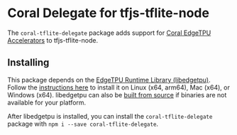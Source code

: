 # Coral Delegate for tfjs-tflite-node
The `coral-tflite-delegate` package adds support for [Coral EdgeTPU Accelerators](https://coral.ai/products/accelerator/) to tfjs-tflite-node.

## Installing
This package depends on the [EdgeTPU Runtime Library (libedgetpu)](https://github.com/google-coral/libedgetpu). Follow the [instructions here](https://coral.ai/docs/accelerator/get-started#1-install-the-edge-tpu-runtime) to install it on Linux (x64, arm64), Mac (x64), or Windows (x64). libedgetpu can also be [built from source](https://github.com/google-coral/libedgetpu#building) if binaries are not available for your platform.

After libedgetpu is installed, you can install the `coral-tflite-delegate` package with `npm i --save coral-tflite-delegate`.
